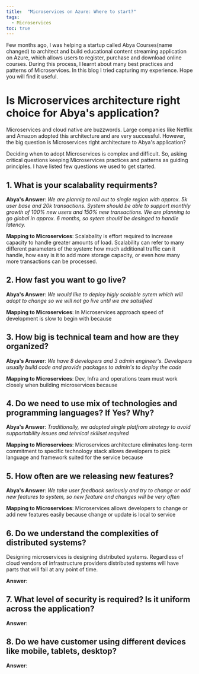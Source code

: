 ```yaml
---
title:  "Microservices on Azure: Where to start?"
tags: 
  - Microservices
toc: true
---
```


Few months ago, I was helping a startup called Abya Courses(name changed) to architect and build educational content streaming application on Azure, which allows users to register, purchase and download online courses. During this process, I learnt about many best practices and patterns of Microservices. In this blog I tried capturing my experience. Hope you will find it useful.

# Is Microservices architecture right choice for Abya's application? 
Microservices and cloud native are buzzwords. Large companies like Netflix and Amazon adopted this architecture and are very successful. However, the big question is Microservices right architecture to Abya's application? 

Deciding when to adopt Microservices is complex and difficult. So, asking critical questions keeping Microservices practices and patterns as guiding principles. I have listed few questions we used to get started.

## 1. What is your scalabality requirments?
**Abya's Answer**: 
*We are plannig to roll out to single region with approx. 5k user base and 20k transactions. System should be able to support monthly growth of 100% new users and 150% new transactions. We are planning to go global in approx. 6 months, so sytem should be desinged to handle latency.* 

**Mapping to Microservices**:
Scalabality is effort required to increase capacity to handle greater amounts of load. Scalability can refer to many different parameters of the system: how much additional traffic can it handle, how easy is it to add more storage capacity, or even how many more transactions can be processed.

## 2. How fast you want to go live?
**Abya's Answer**: 
*We would like to deploy higly scalable sytem which will adopt to change so we will not go live until we are satisified*

**Mapping to Microservices**:
In Microservices approach speed of development is slow to begin with because

## 3. How big is technical team and how are they organized?
**Abya's Answer**: 
*We have 8 developers and 3 admin engineer's. Developers usually build code and provide packages to admin's to deploy the code*

**Mapping to Microservices**:
Dev, Infra and operations team must work closely when building microservices because

## 4. Do we need to use mix of technologies and programming languages? If Yes? Why? 
**Abya's Answer**: 
*Traditionally, we adopted single platfrom strategy to avoid supportability issues and tehnical skillset required*

**Mapping to Microservices**:
Microservices architecture eliminates long-term commitment to specific technology stack allows developers to pick language and framework suited for the service because

## 5. How often are we releasing new features? 
**Abya's Answer**: 
*We take user feedback seriously and try to change or add new features to system, so new feature and changes will be very often*

**Mapping to Microservices**:
Microservices allows developers to change or add new features easily because change or update is local to service 

## 6. Do we understand the complexities of distributed systems?
Designing microservices is designing distributed systems. Regardless of cloud vendors of infrastructure providers distributed systems will have parts that will fail at any point of time.

**Answer**: 

## 7. What level of security is required? Is it uniform across the application?

**Answer**: 

## 8. Do we have customer using different devices like mobile, tablets, desktop?

**Answer**: 